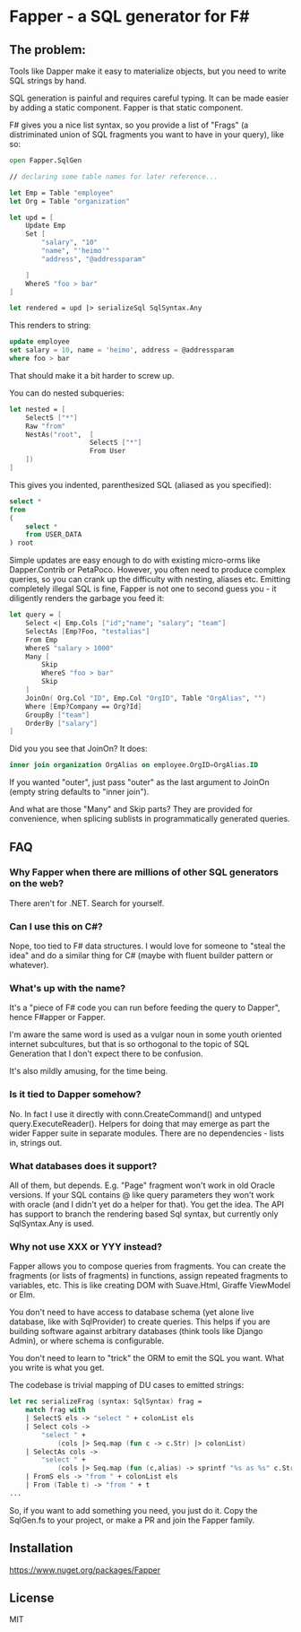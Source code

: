 # Fapper - a SQL generator for F#

## The problem:

Tools like Dapper make it easy to materialize objects, but you need to write SQL strings by hand.

SQL generation is painful and requires careful typing. It can be made easier by adding a static component.
Fapper is that static component.

F# gives you a nice list syntax, so you provide a list of "Frags" (a distriminated union of SQL fragments you want to have in your query), like so:

```fsharp
open Fapper.SqlGen

// declaring some table names for later reference...

let Emp = Table "employee"
let Org = Table "organization"

let upd = [
    Update Emp
    Set [
        "salary", "10"
        "name", "'heimo'"
        "address", "@addressparam"

    ]
    WhereS "foo > bar"
]

let rendered = upd |> serializeSql SqlSyntax.Any

```

This renders to string:

```sql
update employee
set salary = 10, name = 'heimo', address = @addressparam
where foo > bar
```


That should make it a bit harder to screw up.

You can do nested subqueries:

```fsharp
let nested = [
    SelectS ["*"]
    Raw "from"
    NestAs("root",  [
                    SelectS ["*"]
                    From User
    ])
]

```

This gives you indented, parenthesized SQL (aliased as you specified):

```sql
select *
from
(
    select *
    from USER_DATA
) root
```


Simple updates are easy enough to do with existing micro-orms like Dapper.Contrib or PetaPoco.
However, you often need to produce complex queries, so you can crank up the difficulty with nesting, aliases etc.
Emitting completely illegal SQL is fine, Fapper is not one to second guess you - it diligently renders the garbage
you feed it:

```fsharp
let query = [
    Select <| Emp.Cols ["id";"name"; "salary"; "team"]
    SelectAs [Emp?Foo, "testalias"]
    From Emp
    WhereS "salary > 1000"
    Many [
        Skip
        WhereS "foo > bar"
        Skip
    ]
    JoinOn( Org.Col "ID", Emp.Col "OrgID", Table "OrgAlias", "")
    Where [Emp?Company == Org?Id]
    GroupBy ["team"]
    OrderBy ["salary"]
]
```

Did you you see that JoinOn? It does:

``` sql
inner join organization OrgAlias on employee.OrgID=OrgAlias.ID
```

If you wanted "outer", just pass "outer" as the last argument to JoinOn (empty string defaults to "inner join").

And what are those "Many" and Skip parts? They are provided for convenience, when splicing sublists in programmatically
generated queries.


## FAQ

### Why Fapper when there are millions of other SQL generators on the web?

There aren't for .NET. Search for yourself.

### Can I use this on C#?

Nope, too tied to F# data structures. I would love for someone to "steal the idea" and do a similar thing for C# (maybe with fluent builder pattern or whatever).

### What's up with the name?

It's a "piece of F# code you can run before feeding the query to Dapper", hence F#apper or Fapper.

I'm aware the same word is used as a vulgar noun in some youth oriented internet subcultures,
but that is so orthogonal to the topic of SQL Generation that I don't expect there to be confusion.

It's also mildly amusing, for the time being.

### Is it tied to Dapper somehow?

No. In fact I use it directly with conn.CreateCommand() and untyped query.ExecuteReader(). Helpers for doing that may emerge as part
the wider Fapper suite in separate modules. There are no dependencies - lists in, strings out.

### What databases does it support?

All of them, but depends. E.g. "Page" fragment won't work in old Oracle versions. If your SQL contains @ like query parameters they won't work
with oracle (and I didn't yet do a helper for that). You get the idea. The API has support to branch the rendering based Sql syntax, 
but currently only SqlSyntax.Any is used.

### Why not use XXX or YYY instead?

Fapper allows you to compose queries from fragments. You can create the fragments (or lists of fragments) in functions, assign
repeated fragments to variables, etc. This is like creating DOM with Suave.Html, Giraffe ViewModel or Elm.

You don't need to have access to database schema (yet alone live database, like with SqlProvider) to create queries. This helps if
you are building software against arbitrary databases (think tools like Django Admin), or where schema is configurable.

You don't need to learn to "trick" the ORM to emit the SQL you want. What you write is what you get.

The codebase is trivial mapping of DU cases to emitted strings:

```fsharp
let rec serializeFrag (syntax: SqlSyntax) frag =
    match frag with 
    | SelectS els -> "select " + colonList els
    | Select cols -> 
        "select " +
            (cols |> Seq.map (fun c -> c.Str) |> colonList)
    | SelectAs cols ->
        "select " + 
            (cols |> Seq.map (fun (c,alias) -> sprintf "%s as %s" c.Str alias) |> colonList)
    | FromS els -> "from " + colonList els
    | From (Table t) -> "from " + t
...
```

So, if you want to add something you need, you just do it. Copy the SqlGen.fs to your project, or make a PR and join the Fapper family.


## Installation

https://www.nuget.org/packages/Fapper

## License

MIT
